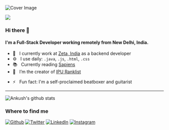 ![Cover Image](https://github.com/ankushgarg1998/ankushgarg1998/blob/master/cover.jpg)

![](https://komarev.com/ghpvc/?username=ankushgarg1998)

### Hi there 👋

<!--
**ankushgarg1998/ankushgarg1998** is a ✨ _special_ ✨ repository because its `README.md` (this file) appears on your GitHub profile.
-->
#### I'm a Full-Stack Developer working remotely from New Delhi, India.


- 🔭  &nbsp; I currently work at [Zeta, India](https://www.zeta.tech/) as a backend developer
- ⚙️   &nbsp; I use daily: `.java`, `.js`, `.html`, `.css`
- 📚  &nbsp; Currently reading [Sapiens](https://en.wikipedia.org/wiki/Sapiens:_A_Brief_History_of_Humankind)
- 🌱  &nbsp; I’m the creator of [IPU Ranklist](https://ipuranklist.com)
<!--
- 📫  &nbsp; Reach me: [linkedIn](https://www.linkedin.com/in/ankushgarg1998/) | [instagram](https://www.instagram.com/not_a_grownup/)
-->
- ⚡  &nbsp; Fun fact: I'm a self-proclaimed beatboxer and guitarist

<hr>

![Ankush's github stats](https://github-readme-stats.vercel.app/api?username=ankushgarg1998&count_private=true)

<h3>Where to find me</h3>
<p><a href="https://github.com/ankushgarg1998" target="_blank"><img alt="Github" src="https://img.shields.io/badge/GitHub-%2312100E.svg?&style=for-the-badge&logo=Github&logoColor=white" /></a> <a href="https://twitter.com/not_a_grownup" target="_blank"><img alt="Twitter" src="https://img.shields.io/badge/twitter-%231DA1F2.svg?&style=for-the-badge&logo=twitter&logoColor=white" /></a> <a href="https://www.linkedin.com/in/ankushgarg1998" target="_blank"><img alt="LinkedIn" src="https://img.shields.io/badge/linkedin-%230077B5.svg?&style=for-the-badge&logo=linkedin&logoColor=white" /></a> <a href="https://instagram.com/not_a_grownup" target="_blank"><img alt="Instagram" src="https://img.shields.io/badge/instagram-%2312100E.svg?&style=for-the-badge&logo=instagram&logoColor=white" /></a>
</p>
